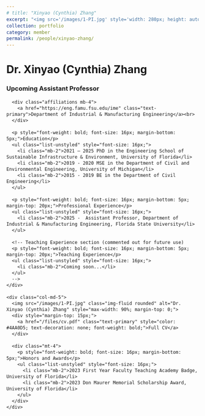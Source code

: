 ```yaml
---
# title: "Xinyao (Cynthia) Zhang"
excerpt: "<img src='/images/1-PI.jpg' style='width: 280px; height: auto;'><br/><strong>Xinyao (Cynthia) Zhang</strong><br/>Upcoming Assistant<br/>Professor in Industrial &<br/>Manufacturing Engineering"
collection: portfolio
category: member
permalink: /people/xinyao-zhang/
---
```


<div class="container">
  <div class="row">
    <div class="col-md-7">
      <h1>Dr. Xinyao (Cynthia) Zhang</h1>
      <h3>Upcoming Assistant Professor</h3>
      
      <div class="affiliations mb-4">
        <a href="https://eng.famu.fsu.edu/ime" class="text-primary">Department of Industrial & Manufacturing Engineering</a><br>
      </div>
      
      <p style="font-weight: bold; font-size: 16px; margin-bottom: 5px;">Education</p>
      <ul class="list-unstyled" style="font-size: 16px;">
        <li class="mb-2">2021 – 2025 PhD in the Engineering School of Sustainable Infrastructure & Environment, University of Florida</li>
        <li class="mb-2">2019 - 2020 MSE in the Department of Civil and Environmental Engineering, University of Michigan</li>
        <li class="mb-2">2015 - 2019 BE in the Department of Civil Engineering</li>
      </ul>
      
      <p style="font-weight: bold; font-size: 16px; margin-bottom: 5px; margin-top: 20px;">Professional Experience</p>
      <ul class="list-unstyled" style="font-size: 16px;">
        <li class="mb-2">2025 -  Assistant Professor, Department of Industrial & Manufacturing Engineering, Florida State University</li>
      </ul>

      <!-- Teaching Experience section (commented out for future use)
      <p style="font-weight: bold; font-size: 16px; margin-bottom: 5px; margin-top: 20px;">Teaching Experience</p>
      <ul class="list-unstyled" style="font-size: 16px;">
        <li class="mb-2">Coming soon...</li>
      </ul>
      -->
    </div>
    
    <div class="col-md-5">
      <img src="/images/1-PI.jpg" class="img-fluid rounded" alt="Dr. Xinyao (Cynthia) Zhang" style="max-width: 90%; margin-top: 0;">
      <div style="margin-top: 15px;">
        <a href="/files/cv.pdf" class="text-primary" style="color: #4AA0D5; text-decoration: none; font-weight: bold;">Full CV</a>
      </div>
      
      <div class="mt-4">
        <p style="font-weight: bold; font-size: 16px; margin-bottom: 5px;">Honors and Awards</p>
        <ul class="list-unstyled" style="font-size: 16px;">
          <li class="mb-2">2023 First Year Faculty Teaching Academy Badge, University of Florida</li>
          <li class="mb-2">2023 Don Maurer Memorial Scholarship Award, University of Florida</li>
        </ul>
      </div>
    </div>
  </div>
</div>
